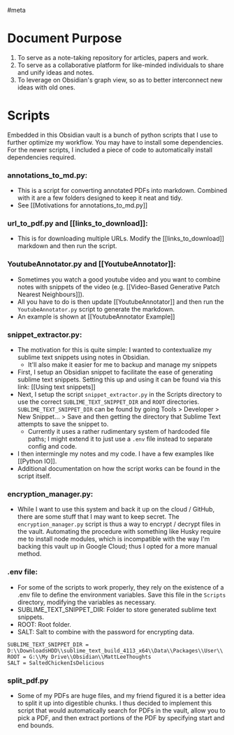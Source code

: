 #meta

Document Purpose
 ===
1. To serve as a note-taking repository for articles, papers and work.
2. To serve as a collaborative platform for like-minded individuals to share and unify ideas and notes.
3. To leverage on Obsidian's graph view, so as to better interconnect new ideas with old ones.


Scripts
 ===
 Embedded in this Obsidian vault is a bunch of python scripts that I use to further optimize my workflow. You may have to install some dependencies. For the newer scripts, I included a piece of code to automatically install dependencies required. 
 
### annotations_to_md.py: 
- This is a script for converting annotated PDFs into markdown. Combined with it are a few folders designed to keep it neat and tidy.
- See [[Motivations for annotations_to_md.py]]

### url_to_pdf.py and [[links_to_download]]: 
- This is for downloading multiple URLs. Modify the [[links_to_download]] markdown and then run the script.

### YoutubeAnnotator.py and [[YoutubeAnnotator]]: 
- Sometimes you watch a good youtube video and you want to combine notes with snippets of the video (e.g. [[Video-Based Generative Patch Nearest Neighbours]]). 
- All you have to do is then update [[YoutubeAnnotator]] and then run the ```YoutubeAnnotator.py``` script to generate the markdown. 
- An example is shown at [[YoutubeAnnotator Example]]

### snippet_extractor.py: 
- The motivation for this is quite simple: I wanted to contextualize my sublime text snippets using notes in Obsidian. 
	- It'll also make it easier for me to backup and manage my snippets
- First, I setup an Obsidian snippet to facilitate the ease of generating sublime text snippets. Setting this up and using it can be found via this link: [[Using text snippets]]
- Next, I setup the script `snippet_extractor.py` in the Scripts directory to use the correct `SUBLIME_TEXT_SNIPPET_DIR` and `ROOT` directories. `SUBLIME_TEXT_SNIPPET_DIR` can be found by going Tools > Developer > New Snippet... > Save and then getting the directory that Sublime Text attempts to save the snippet to. 
	- Currently it uses a rather rudimentary system of hardcoded file paths; I might extend it to just use a `.env` file instead to separate config and code. 
- I then intermingle my notes and my code. I have a few examples like [[Python IO]]. 
- Additional documentation on how the script works can be found in the script itself.

### encryption_manager.py:
- While I want to use this system and back it up on the cloud / GitHub, there are some stuff that I may want to keep secret. The `encryption_manager.py` script is thus a way to encrypt / decrypt files in the vault. Automating the procedure with something like Husky require me to install node modules, which is incompatible with the way I'm backing this vault up in Google Cloud; thus I opted for a more manual method.

###  .env file:
- For some of the scripts to work properly, they rely on the existence of a .env file to define the environment variables. Save this file in the `Scripts` directory, modifying the variables as necessary.
- SUBLIME_TEXT_SNIPPET_DIR: Folder to store generated sublime text snippets.
- ROOT: Root folder. 
- SALT: Salt to combine with the password for encrypting data.
```
SUBLIME_TEXT_SNIPPET_DIR = D:\\DownloadsHDD\\sublime_text_build_4113_x64\\Data\\Packages\\User\\
ROOT = G:\\My Drive\\Obsidian\\MattLeeThoughts
SALT = SaltedChickenIsDelicious
```

### split_pdf.py
- Some of my PDFs are huge files, and my friend figured it is a better idea to split it up into digestible chunks. I thus decided to implement this script that would automatically search for PDFs in the vault, allow you to pick a PDF, and then extract portions of the PDF by specifying start and end bounds.